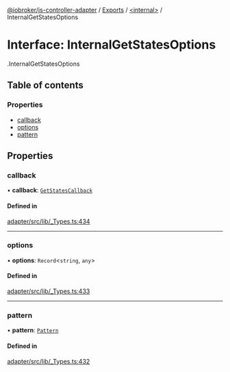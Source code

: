 [@iobroker/js-controller-adapter](../README.md) / [Exports](../modules.md) / [<internal\>](../modules/internal_.md) / InternalGetStatesOptions

# Interface: InternalGetStatesOptions

[<internal>](../modules/internal_.md).InternalGetStatesOptions

## Table of contents

### Properties

- [callback](internal_.InternalGetStatesOptions.md#callback)
- [options](internal_.InternalGetStatesOptions.md#options)
- [pattern](internal_.InternalGetStatesOptions.md#pattern)

## Properties

### callback

• **callback**: [`GetStatesCallback`](../modules/internal_.md#getstatescallback)

#### Defined in

[adapter/src/lib/_Types.ts:434](https://github.com/ioBroker/ioBroker.js-controller/blob/edb14082/packages/adapter/src/lib/_Types.ts#L434)

___

### options

• **options**: `Record`<`string`, `any`\>

#### Defined in

[adapter/src/lib/_Types.ts:433](https://github.com/ioBroker/ioBroker.js-controller/blob/edb14082/packages/adapter/src/lib/_Types.ts#L433)

___

### pattern

• **pattern**: [`Pattern`](../modules/internal_.md#pattern)

#### Defined in

[adapter/src/lib/_Types.ts:432](https://github.com/ioBroker/ioBroker.js-controller/blob/edb14082/packages/adapter/src/lib/_Types.ts#L432)
